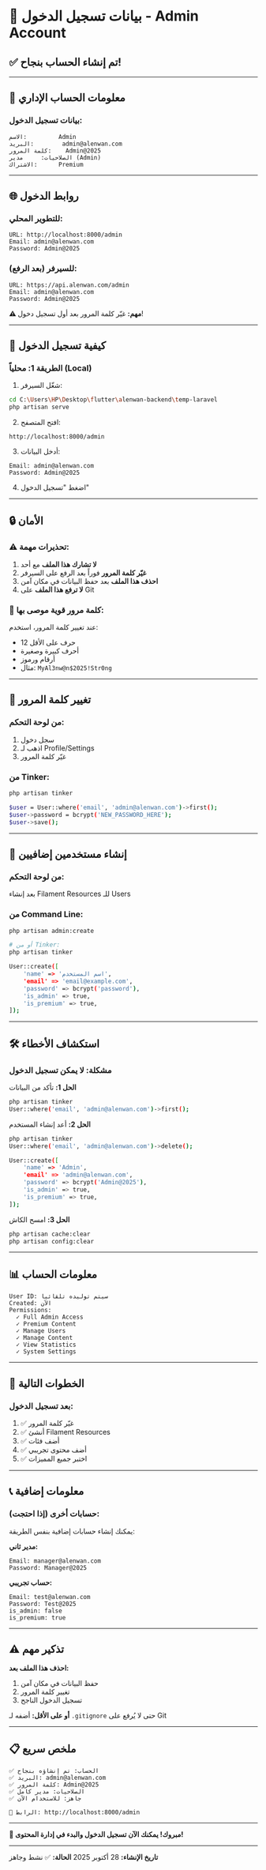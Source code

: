 # 🔐 بيانات تسجيل الدخول - Admin Account

## ✅ تم إنشاء الحساب بنجاح!

---

## 👤 معلومات الحساب الإداري

### بيانات تسجيل الدخول:

```
الاسم:         Admin
البريد:        admin@alenwan.com
كلمة المرور:    Admin@2025
الصلاحيات:     مدير (Admin)
الاشتراك:      Premium
```

---

## 🌐 روابط الدخول

### للتطوير المحلي:
```
URL: http://localhost:8000/admin
Email: admin@alenwan.com
Password: Admin@2025
```

### للسيرفر (بعد الرفع):
```
URL: https://api.alenwan.com/admin
Email: admin@alenwan.com
Password: Admin@2025
```

**⚠️ مهم:** غيّر كلمة المرور بعد أول تسجيل دخول!

---

## 🚀 كيفية تسجيل الدخول

### الطريقة 1: محلياً (Local)

1. شغّل السيرفر:
```bash
cd C:\Users\HP\Desktop\flutter\alenwan-backend\temp-laravel
php artisan serve
```

2. افتح المتصفح:
```
http://localhost:8000/admin
```

3. أدخل البيانات:
```
Email: admin@alenwan.com
Password: Admin@2025
```

4. اضغط "تسجيل الدخول"

---

## 🔒 الأمان

### ⚠️ تحذيرات مهمة:

1. **لا تشارك هذا الملف** مع أحد
2. **غيّر كلمة المرور** فوراً بعد الرفع على السيرفر
3. **احذف هذا الملف** بعد حفظ البيانات في مكان آمن
4. **لا ترفع هذا الملف** على Git

### 🔐 كلمة مرور قوية موصى بها:

عند تغيير كلمة المرور، استخدم:
- 12 حرف على الأقل
- أحرف كبيرة وصغيرة
- أرقام ورموز
- مثال: `MyAl3nw@n$2025!Str0ng`

---

## 📝 تغيير كلمة المرور

### من لوحة التحكم:
1. سجل دخول
2. اذهب لـ Profile/Settings
3. غيّر كلمة المرور

### من Tinker:
```bash
php artisan tinker

$user = User::where('email', 'admin@alenwan.com')->first();
$user->password = bcrypt('NEW_PASSWORD_HERE');
$user->save();
```

---

## 👥 إنشاء مستخدمين إضافيين

### من لوحة التحكم:
بعد إنشاء Filament Resources للـ Users

### من Command Line:
```bash
php artisan admin:create

# أو من Tinker:
php artisan tinker

User::create([
    'name' => 'اسم المستخدم',
    'email' => 'email@example.com',
    'password' => bcrypt('password'),
    'is_admin' => true,
    'is_premium' => true,
]);
```

---

## 🛠️ استكشاف الأخطاء

### مشكلة: لا يمكن تسجيل الدخول

**الحل 1:** تأكد من البيانات
```bash
php artisan tinker
User::where('email', 'admin@alenwan.com')->first();
```

**الحل 2:** أعد إنشاء المستخدم
```bash
php artisan tinker
User::where('email', 'admin@alenwan.com')->delete();

User::create([
    'name' => 'Admin',
    'email' => 'admin@alenwan.com',
    'password' => bcrypt('Admin@2025'),
    'is_admin' => true,
    'is_premium' => true,
]);
```

**الحل 3:** امسح الكاش
```bash
php artisan cache:clear
php artisan config:clear
```

---

## 📊 معلومات الحساب

```
User ID: سيتم توليده تلقائياً
Created: الآن
Permissions:
  ✓ Full Admin Access
  ✓ Premium Content
  ✓ Manage Users
  ✓ Manage Content
  ✓ View Statistics
  ✓ System Settings
```

---

## 🎯 الخطوات التالية

### بعد تسجيل الدخول:

1. ✅ غيّر كلمة المرور
2. ✅ أنشئ Filament Resources
3. ✅ أضف فئات
4. ✅ أضف محتوى تجريبي
5. ✅ اختبر جميع المميزات

---

## 📞 معلومات إضافية

### حسابات أخرى (إذا احتجت):

يمكنك إنشاء حسابات إضافية بنفس الطريقة:

**مدير ثاني:**
```
Email: manager@alenwan.com
Password: Manager@2025
```

**حساب تجريبي:**
```
Email: test@alenwan.com
Password: Test@2025
is_admin: false
is_premium: true
```

---

## ⚠️ تذكير مهم

**احذف هذا الملف بعد:**
1. حفظ البيانات في مكان آمن
2. تغيير كلمة المرور
3. تسجيل الدخول الناجح

**أو على الأقل:**
أضفه لـ `.gitignore` حتى لا يُرفع على Git

---

## 📋 ملخص سريع

```
✅ الحساب: تم إنشاؤه بنجاح
✅ البريد: admin@alenwan.com
✅ كلمة المرور: Admin@2025
✅ الصلاحيات: مدير كامل
✅ جاهز: للاستخدام الآن

🔗 الرابط: http://localhost:8000/admin
```

---

**🎉 مبروك! يمكنك الآن تسجيل الدخول والبدء في إدارة المحتوى!**

---

**تاريخ الإنشاء:** 28 أكتوبر 2025
**الحالة:** ✅ نشط وجاهز


